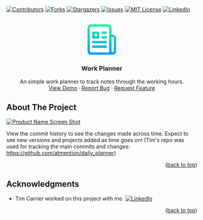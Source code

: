<div id="top"></div>
<!--
*** Thanks for checking out the Best-README-Template. If you have a suggestion
*** that would make this better, please fork the repo and create a pull request
*** or simply open an issue with the tag "enhancement".
*** Don't forget to give the project a star!
*** Thanks again! Now go create something AMAZING! :D
-->



<!-- PROJECT SHIELDS -->
<!--
*** I'm using markdown "reference style" links for readability.
*** Reference links are enclosed in brackets [ ] instead of parentheses ( ).
*** See the bottom of this document for the declaration of the reference variables
*** for contributors-url, forks-url, etc. This is an optional, concise syntax you may use.
*** https://www.markdownguide.org/basic-syntax/#reference-style-links
-->
[![Contributors][contributors-shield]][contributors-url]
[![Forks][forks-shield]][forks-url]
[![Stargazers][stars-shield]][stars-url]
[![Issues][issues-shield]][issues-url]
[![MIT License][license-shield]][license-url]
[![LinkedIn][linkedin-shield]][linkedin-url]



<!-- PROJECT LOGO -->
<br />
<div align="center">
  <a href="https://github.com/theresaqueryforthat/work_planner">
    <img src="assets/images/logo.png" alt="Logo" width="80" height="80">
  </a>

<h3 align="center">Work Planner</h3>

  <p align="center">
    An simple work planner to track notes through the working hours.
    <br />
    <a href="https://theresaqueryforthat.github.io/work_planner/">View Demo</a>
    ·
    <a href="https://github.com/theresaqueryforthat/work_planner/issues">Report Bug</a>
    ·
    <a href="https://github.com/theresaqueryforthat/work_planner/issues">Request Feature</a>
  </p>
</div>



<!-- ABOUT THE PROJECT -->
## About The Project

[![Product Name Screen Shot][product-screenshot]](https://theresaqueryforthat.github.io/work_planner/)

View the commit history to see the changes made across time. Expect to see new versions and projects added as time goes on! (Tim's repo was used for tracking the main commits and changes: https://github.com/atmention/daily_planner)

<p align="right">(<a href="#top">back to top</a>)</p>

<!-- ACKNOWLEDGMENTS -->
## Acknowledgments

* Tim Carrier worked on this project with me. [![LinkedIn][linkedin-shield]][linkedin-url-tim]

<p align="right">(<a href="#top">back to top</a>)</p>



<!-- MARKDOWN LINKS & IMAGES -->
<!-- https://www.markdownguide.org/basic-syntax/#reference-style-links -->
[contributors-shield]: https://img.shields.io/github/contributors/theresaqueryforthat/work_planner.svg?style=for-the-badge
[contributors-url]: https://github.com/theresaqueryforthat/work_planner/graphs/contributors
[forks-shield]: https://img.shields.io/github/forks/theresaqueryforthat/work_planner.svg?style=for-the-badge
[forks-url]: https://github.com/theresaqueryforthat/work_planner/network/members
[stars-shield]: https://img.shields.io/github/stars/theresaqueryforthat/work_planner.svg?style=for-the-badge
[stars-url]: https://github.com/theresaqueryforthat/work_planner/stargazers
[issues-shield]: https://img.shields.io/github/issues/theresaqueryforthat/work_planner.svg?style=for-the-badge
[issues-url]: https://github.com/theresaqueryforthat/work_planner/issues
[license-shield]: https://img.shields.io/github/license/theresaqueryforthat/work_planner.svg?style=for-the-badge
[license-url]: https://github.com/theresaqueryforthat/work_planner/blob/master/LICENSE.txt
[linkedin-shield]: https://img.shields.io/badge/-LinkedIn-black.svg?style=for-the-badge&logo=linkedin&colorB=555
[linkedin-url]: https://www.linkedin.com/in/bk09/
[linkedin-url-tim]: https://www.linkedin.com/in/tim-carrier-9a2a9a22/
[product-screenshot]: assets/images/demo.png